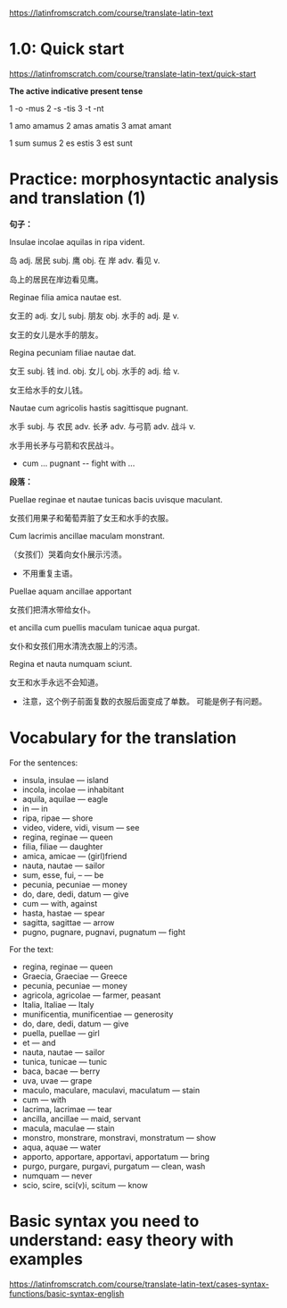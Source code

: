 <https://latinfromscratch.com/course/translate-latin-text>

# 1.0: Quick start

<https://latinfromscratch.com/course/translate-latin-text/quick-start>

**The active indicative present tense**

1 -o -mus
2 -s -tis
3 -t -nt

1 amo amamus
2 amas amatis
3 amat amant

1 sum sumus
2 es estis
3 est sunt

# Practice: morphosyntactic analysis and translation (1)

**句子：**

Insulae incolae aquilas in ripa vident.

岛 adj. 居民 subj. 鹰 obj. 在 岸 adv. 看见 v.

岛上的居民在岸边看见鹰。

Reginae filia amica nautae est.

女王的 adj. 女儿 subj. 朋友 obj. 水手的 adj. 是 v.

女王的女儿是水手的朋友。

Regina pecuniam filiae nautae dat.

女王 subj. 钱 ind. obj. 女儿 obj. 水手的 adj. 给 v.

女王给水手的女儿钱。

Nautae cum agricolis hastis sagittisque pugnant.

水手 subj. 与 农民 adv. 长矛 adv. 与弓箭 adv. 战斗 v.

水手用长矛与弓箭和农民战斗。

- cum ... pugnant -- fight with ...

**段落：**

Puellae reginae et nautae tunicas bacis uvisque maculant.

女孩们用果子和葡萄弄脏了女王和水手的衣服。

Cum lacrimis ancillae maculam monstrant.

（女孩们）哭着向女仆展示污渍。

- 不用重复主语。

Puellae aquam ancillae apportant

女孩们把清水带给女仆。

et ancilla cum puellis maculam tunicae aqua purgat.

女仆和女孩们用水清洗衣服上的污渍。

Regina et nauta numquam sciunt.

女王和水手永远不会知道。

- 注意，这个例子前面复数的衣服后面变成了单数。
  可能是例子有问题。

# Vocabulary for the translation

For the sentences:

- insula, insulae — island
- incola, incolae — inhabitant
- aquila, aquilae — eagle
- in — in
- ripa, ripae — shore
- video, videre, vidi, visum — see
- regina, reginae — queen
- filia, filiae — daughter
- amica, amicae — (girl)friend
- nauta, nautae — sailor
- sum, esse, fui, – — be
- pecunia, pecuniae — money
- do, dare, dedi, datum — give
- cum — with, against
- hasta, hastae — spear
- sagitta, sagittae — arrow
- pugno, pugnare, pugnavi, pugnatum — fight

For the text:

- regina, reginae — queen
- Graecia, Graeciae — Greece
- pecunia, pecuniae — money
- agricola, agricolae — farmer, peasant
- Italia, Italiae — Italy
- munificentia, munificentiae — generosity
- do, dare, dedi, datum — give
- puella, puellae — girl
- et — and
- nauta, nautae — sailor
- tunica, tunicae — tunic
- baca, bacae — berry
- uva, uvae — grape
- maculo, maculare, maculavi, maculatum — stain
- cum — with
- lacrima, lacrimae — tear
- ancilla, ancillae — maid, servant
- macula, maculae — stain
- monstro, monstrare, monstravi, monstratum — show
- aqua, aquae — water
- apporto, apportare, apportavi, apportatum — bring
- purgo, purgare, purgavi, purgatum — clean, wash
- numquam — never
- scio, scire, sci(v)i, scitum — know

# Basic syntax you need to understand: easy theory with examples

<https://latinfromscratch.com/course/translate-latin-text/cases-syntax-functions/basic-syntax-english>
